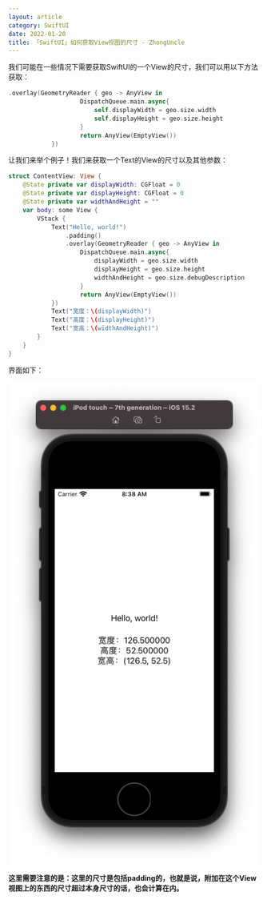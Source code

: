 ```yaml
---
layout: article
category: SwiftUI
date: 2022-01-20
title: 「SwiftUI」如何获取View视图的尺寸 - ZhongUncle
---
```

<!-- excerpt-start -->
我们可能在一些情况下需要获取SwiftUI的一个View的尺寸，我们可以用以下方法获取：

```swift
.overlay(GeometryReader { geo -> AnyView in
                    DispatchQueue.main.async{
                        self.displayWidth = geo.size.width
                        self.displayHeight = geo.size.height
                    }
                    return AnyView(EmptyView())
            })
```
让我们来举个例子！我们来获取一个Text的View的尺寸以及其他参数：

```swift
struct ContentView: View {
    @State private var displayWidth: CGFloat = 0
    @State private var displayHeight: CGFloat = 0
    @State private var widthAndHeight = ""
    var body: some View {
        VStack {
            Text("Hello, world!")
                .padding()
                .overlay(GeometryReader { geo -> AnyView in
                    DispatchQueue.main.async{
                        displayWidth = geo.size.width
                        displayHeight = geo.size.height
                        widthAndHeight = geo.size.debugDescription
                    }
                    return AnyView(EmptyView())
            })
            Text("宽度：\(displayWidth)")
            Text("高度：\(displayHeight)")
            Text("宽高：\(widthAndHeight)")
        }
    }
}
```

界面如下：

![请添加图片描述](/assets/images/7d34e59c9b6d42fe95665f5ee59a9533.png)

**这里需要注意的是：这里的尺寸是包括padding的，也就是说，附加在这个View视图上的东西的尺寸超过本身尺寸的话，也会计算在内。**